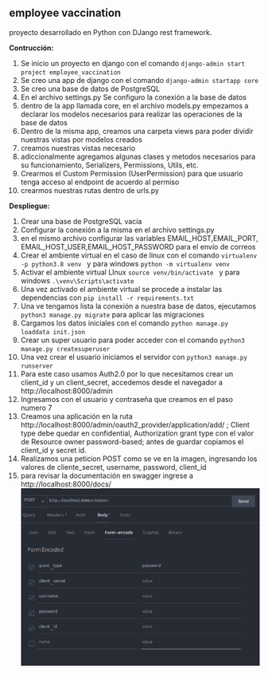 ## employee vaccination

proyecto desarrollado en Python con DJango rest framework.

**Contrucción:**

1. Se inicio un proyecto en django con el comando `django-admin start project employee_vaccination`
2. Se creo una app de django con el comando `django-admin startapp core`
3. Se creo una base de datos de PostgreSQL
4. En el archivo settings.py  Se configuro la conexión a la base de datos
5. dentro de la app llamada core, en el archivo models.py empezamos a declarar los modelos necesarios para realizar las operaciones de la base de datos
6. Dentro de la misma app, creamos una carpeta views para poder dividir nuestras vistas por modelos creados
7. creamos nuestras vistas necesario
8. adiccionalmente agregamos algunas clases y metodos necesarios para su funcionamiento, Serializers, Permissions, Utils, etc.
9. Crearmos el Custom Permission (UserPermission) para que usuario tenga acceso al endpoint de acuerdo al permiso
10. crearmos nuestras rutas dentro de urls.py

**Despliegue:**

1. Crear una base de PostgreSQL vacía
2. Configurar la conexión a la misma en el archivo settings.py
3. en el mismo archivo configurar las variables EMAIL_HOST,EMAIL_PORT, EMAIL_HOST_USER,EMAIL_HOST_PASSWORD para el envío de correos
4. Crear el ambiente virtual en el caso de linux con el comando `virtualenv -p python3.8 venv `
   y para windows `python -m virtualenv venv`
5. Activar el ambiente virtual LInux `source venv/bin/activate `
   y para windows `.\venv\Scripts\activate`
6. Una vez activado el ambiente virtual se procede a instalar las dependencias con `pip install -r requirements.txt`
7. Una ve tengamos lista la conexión a nuestra base de datos, ejecutamos `python3 manage.py migrate`
   para aplicar las migraciones
8. Cargamos los datos iniciales con el comando `python manage.py loaddata init.json`
9. Crear un super usuario para poder acceder con el comando `python3 manage.py createsuperuser`
10. Una vez crear el usuario iniciamos el servidor con `python3 manage.py runserver`
11. Para este caso usamos Auth2.0 por lo que necesitamos crear un client_id y un client_secret, accedemos desde el navegador a http://localhost:8000/admin
12. Ingresamos con el usuario y contraseña que creamos en el paso numero 7
13. Creamos una aplicación en la ruta http://localhost:8000/admin/oauth2_provider/application/add/ ; Client type debe quedar en confidential, Authorization grant type con el valor de Resource owner password-based; antes de guardar copiamos el client_id y secret id.
14. Realizamos una peticion POST como se ve en la imagen, ingresando los valores de cliente_secret, username, password, client_id
15. para revisar la documentación en swagger ingrese a http://localhost:8000/docs/
    ![img](./token_request.png)
